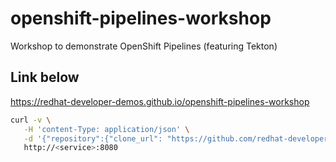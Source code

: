 # openshift-pipelines-workshop
Workshop to demonstrate OpenShift Pipelines (featuring Tekton)

## Link below
https://redhat-developer-demos.github.io/openshift-pipelines-workshop

```bash
curl -v \
   -H 'content-Type: application/json' \
   -d '{"repository":{"clone_url": "https://github.com/redhat-developer-demos/qotd.git", "name": "qotd"}}' \
   http://<service>:8080
```